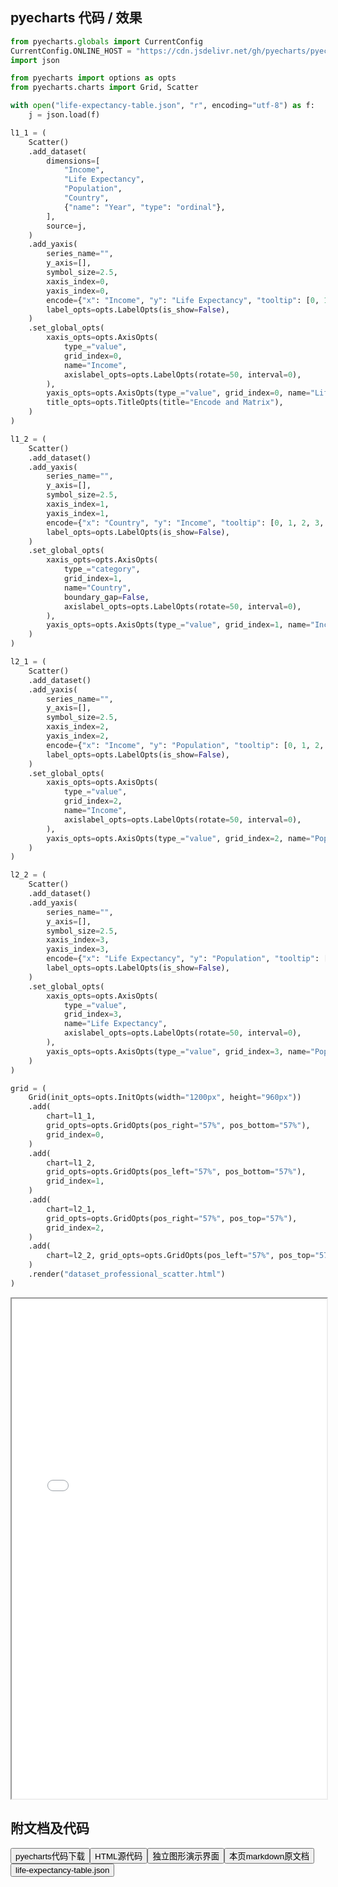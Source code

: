 
## pyecharts 代码 / 效果

```python
from pyecharts.globals import CurrentConfig
CurrentConfig.ONLINE_HOST = "https://cdn.jsdelivr.net/gh/pyecharts/pyecharts-assets@latest/assets/"
import json

from pyecharts import options as opts
from pyecharts.charts import Grid, Scatter

with open("life-expectancy-table.json", "r", encoding="utf-8") as f:
    j = json.load(f)

l1_1 = (
    Scatter()
    .add_dataset(
        dimensions=[
            "Income",
            "Life Expectancy",
            "Population",
            "Country",
            {"name": "Year", "type": "ordinal"},
        ],
        source=j,
    )
    .add_yaxis(
        series_name="",
        y_axis=[],
        symbol_size=2.5,
        xaxis_index=0,
        yaxis_index=0,
        encode={"x": "Income", "y": "Life Expectancy", "tooltip": [0, 1, 2, 3, 4]},
        label_opts=opts.LabelOpts(is_show=False),
    )
    .set_global_opts(
        xaxis_opts=opts.AxisOpts(
            type_="value",
            grid_index=0,
            name="Income",
            axislabel_opts=opts.LabelOpts(rotate=50, interval=0),
        ),
        yaxis_opts=opts.AxisOpts(type_="value", grid_index=0, name="Life Expectancy"),
        title_opts=opts.TitleOpts(title="Encode and Matrix"),
    )
)

l1_2 = (
    Scatter()
    .add_dataset()
    .add_yaxis(
        series_name="",
        y_axis=[],
        symbol_size=2.5,
        xaxis_index=1,
        yaxis_index=1,
        encode={"x": "Country", "y": "Income", "tooltip": [0, 1, 2, 3, 4]},
        label_opts=opts.LabelOpts(is_show=False),
    )
    .set_global_opts(
        xaxis_opts=opts.AxisOpts(
            type_="category",
            grid_index=1,
            name="Country",
            boundary_gap=False,
            axislabel_opts=opts.LabelOpts(rotate=50, interval=0),
        ),
        yaxis_opts=opts.AxisOpts(type_="value", grid_index=1, name="Income"),
    )
)

l2_1 = (
    Scatter()
    .add_dataset()
    .add_yaxis(
        series_name="",
        y_axis=[],
        symbol_size=2.5,
        xaxis_index=2,
        yaxis_index=2,
        encode={"x": "Income", "y": "Population", "tooltip": [0, 1, 2, 3, 4]},
        label_opts=opts.LabelOpts(is_show=False),
    )
    .set_global_opts(
        xaxis_opts=opts.AxisOpts(
            type_="value",
            grid_index=2,
            name="Income",
            axislabel_opts=opts.LabelOpts(rotate=50, interval=0),
        ),
        yaxis_opts=opts.AxisOpts(type_="value", grid_index=2, name="Population"),
    )
)

l2_2 = (
    Scatter()
    .add_dataset()
    .add_yaxis(
        series_name="",
        y_axis=[],
        symbol_size=2.5,
        xaxis_index=3,
        yaxis_index=3,
        encode={"x": "Life Expectancy", "y": "Population", "tooltip": [0, 1, 2, 3, 4]},
        label_opts=opts.LabelOpts(is_show=False),
    )
    .set_global_opts(
        xaxis_opts=opts.AxisOpts(
            type_="value",
            grid_index=3,
            name="Life Expectancy",
            axislabel_opts=opts.LabelOpts(rotate=50, interval=0),
        ),
        yaxis_opts=opts.AxisOpts(type_="value", grid_index=3, name="Population"),
    )
)

grid = (
    Grid(init_opts=opts.InitOpts(width="1200px", height="960px"))
    .add(
        chart=l1_1,
        grid_opts=opts.GridOpts(pos_right="57%", pos_bottom="57%"),
        grid_index=0,
    )
    .add(
        chart=l1_2,
        grid_opts=opts.GridOpts(pos_left="57%", pos_bottom="57%"),
        grid_index=1,
    )
    .add(
        chart=l2_1,
        grid_opts=opts.GridOpts(pos_right="57%", pos_top="57%"),
        grid_index=2,
    )
    .add(
        chart=l2_2, grid_opts=opts.GridOpts(pos_left="57%", pos_top="57%"), grid_index=3
    )
    .render("dataset_professional_scatter.html")
)
```

<iframe width="100%" height="800px" src="/pyecharts/Dataset/dataset_professional_scatter.html"></iframe>

## 附文档及代码

<a href="https://cdn.jsdelivr.net/gh/wfy-belief/python/docs/pyecharts/Dataset/dataset_professional_scatter.py"><button class="mybutton">pyecharts代码下载</button></a><a href="https://cdn.jsdelivr.net/gh/wfy-belief/python/docs/pyecharts/Dataset/dataset_professional_scatter.html"><button class="mybutton">HTML源代码</button></a><a href="https://python.wfyblog.cn/pyecharts/Dataset/dataset_professional_scatter.html"><button class="mybutton">独立图形演示界面</button></a><a href="https://cdn.jsdelivr.net/gh/wfy-belief/python/docs/pyecharts/Dataset/dataset_professional_scatter.md"><button class="mybutton">本页markdown原文档</button></a><a href="https://cdn.jsdelivr.net/gh/wfy-belief/python/docs/pyecharts/Dataset/life-expectancy-table.json"><button class="mybutton">life-expectancy-table.json</button></a>